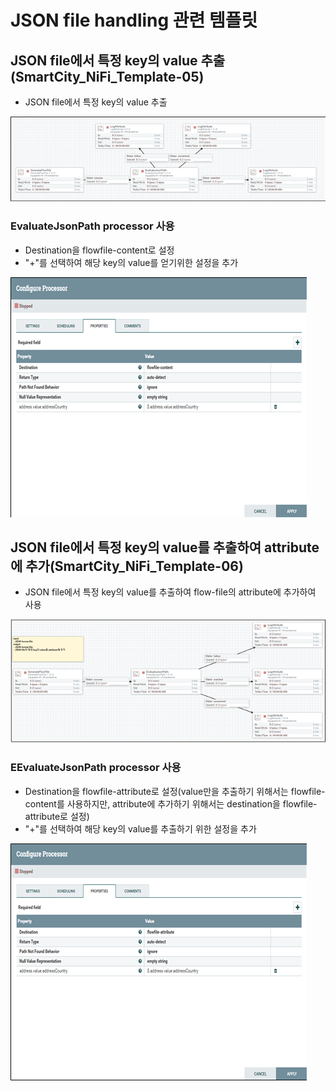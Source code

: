 # JSON file handling 관련 템플릿
## JSON file에서 특정 key의 value 추출 (SmartCity_NiFi_Template-05)
* JSON file에서 특정 key의 value 추출

![JSON file에서 특정 key의 value 추출 (SmartCity_NiFi_Template-05)](./5-1.png)

###  EvaluateJsonPath processor 사용
* Destination을 flowfile-content로 설정
* "+"를 선택하여 해당 key의 value를 얻기위한 설정을 추가

![JSON file에서 특정 key의 value 추출 (SmartCity_NiFi_Template-05)](./5-2.png)

## JSON file에서 특정 key의 value를 추출하여 attribute에 추가(SmartCity_NiFi_Template-06)
* JSON file에서 특정 key의 value를 추출하여 flow-file의 attribute에 추가하여 사용

![JSON file에서 특정 key의 value를 추출하여 attribute에 추가(SmartCity_NiFi_Template-06)](./6-1.png)

###  EEvaluateJsonPath processor 사용
* Destination을 flowfile-attribute로 설정(value만을 추출하기 위해서는 flowfile-content를 사용하지만, attribute에 추가하기 위해서는 destination을 flowfile-attribute로 설정)
* "+"를 선택하여 해당 key의 value를 추출하기 위한 설정을 추가

![JSON file에서 특정 key의 value를 추출하여 attribute에 추가(SmartCity_NiFi_Template-06)](./6-2.png)